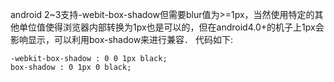 android 2~3支持-webit-box-shadow但需要blur值为>=1px，当然使用特定的其他单位值使得浏览器内部转换为1px也是可以的，但在android4.0+的机子上1px会影响显示，可以利用box-shadow来进行兼容．
代码如下:

    -webkit-box-shadow : 0 0 1px black;
    box-shadow : 0 1px 0 black;
